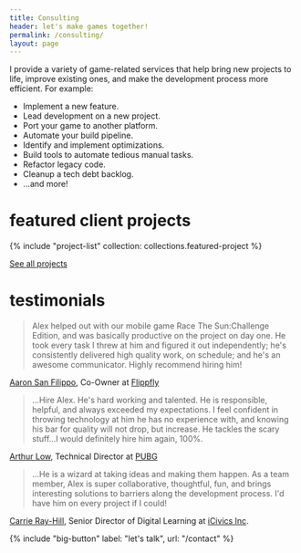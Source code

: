 ```yaml
---
title: Consulting
header: let's make games together!
permalink: /consulting/
layout: page
---
```


I provide a variety of game-related services that help bring new projects to life, improve existing ones, and make the development process more efficient. For example:

* Implement a new feature.
* Lead development on a new project.
* Port your game to another platform.
* Automate your build pipeline.
* Identify and implement optimizations.
* Build tools to automate tedious manual tasks.
* Refactor legacy code.
* Cleanup a tech debt backlog.
* ...and more!

# featured client projects

{% include "project-list" collection: collections.featured-project %}

[See all projects](/projects)

# testimonials
> Alex helped out with our mobile game Race The Sun:Challenge Edition, and was basically productive on the project on day one. He took every task I threw at him and figured it out independently; he's consistently delivered high quality work, on schedule; and he's an awesome communicator. Highly recommend hiring him!

[Aaron San Filippo](https://www.linkedin.com/in/aaronsanfilippo), Co-Owner at [Flippfly](https://flippfly.com/)

> …Hire Alex. He's hard working and talented. He is responsible, helpful, and always exceeded my expectations. I feel confident in throwing technology at him he has no experience with, and knowing his bar for quality will not drop, but increase. He tackles the scary stuff…I would definitely hire him again, 100%.  

[Arthur Low](https://www.linkedin.com/in/arthurjlow/), Technical Director at [PUBG](https://battlegrounds.pubg.com/)

> …He is a wizard at taking ideas and making them happen. As a team member, Alex is super collaborative, thoughtful, fun, and brings interesting solutions to barriers along the development process. I'd have him on every project if I could!  

[Carrie Ray-Hill](https://www.linkedin.com/in/carrie-ray-hill-70519a24), Senior Director of Digital Learning at [iCivics Inc](https://www.icivics.org/).

{% include "big-button" label: "let's talk", url: "/contact" %}